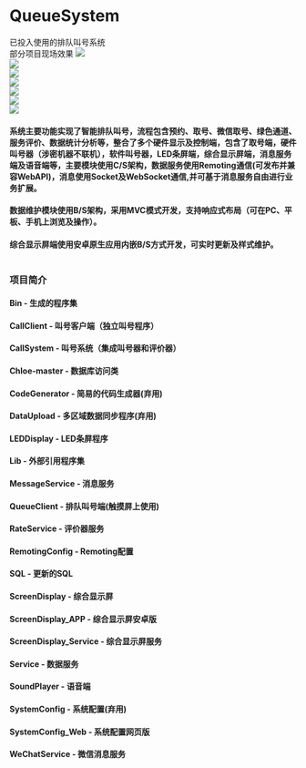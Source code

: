 ﻿# QueueSystem
已投入使用的排队叫号系统<br>
部分项目现场效果
![](https://github.com/chen365409389/QueueSystem/blob/master/Img/1.jpg)<br>
![](https://github.com/chen365409389/QueueSystem/blob/master/Img/2.jpg)<br>
![](https://github.com/chen365409389/QueueSystem/blob/master/Img/3.jpg)<br>
![](https://github.com/chen365409389/QueueSystem/blob/master/Img/4.jpg)<br>
![](https://github.com/chen365409389/QueueSystem/blob/master/Img/5.jpg)<br>
![](https://github.com/chen365409389/QueueSystem/blob/master/Img/6.jpg)<br>
![](https://github.com/chen365409389/QueueSystem/blob/master/Img/7.jpg)<br>
#### 系统主要功能实现了智能排队叫号，流程包含预约、取号、微信取号、绿色通道、服务评价、数据统计分析等，整合了多个硬件显示及控制端，包含了取号端，硬件叫号器（涉密机器不联机），软件叫号器，LED条屏端，综合显示屏端，消息服务端及语音端等，主要模块使用C/S架构，数据服务使用Remoting通信(可发布并兼容WebAPI)，消息使用Socket及WebSocket通信,并可基于消息服务自由进行业务扩展。<br>
#### 数据维护模块使用B/S架构，采用MVC模式开发，支持响应式布局（可在PC、平板、手机上浏览及操作）。<br>
#### 综合显示屏端使用安卓原生应用内嵌B/S方式开发，可实时更新及样式维护。<br><br>
### 项目简介<br>
#### Bin - 生成的程序集<br>
#### CallClient - 叫号客户端（独立叫号程序）<br>
#### CallSystem - 叫号系统（集成叫号器和评价器）<br>
#### Chloe-master - 数据库访问类<br>
#### CodeGenerator - 简易的代码生成器(弃用)<br>
#### DataUpload - 多区域数据同步程序(弃用)<br>
#### LEDDisplay - LED条屏程序<br>
#### Lib - 外部引用程序集<br>
#### MessageService - 消息服务<br>
#### QueueClient - 排队叫号端(触摸屏上使用)<br>
#### RateService - 评价器服务
#### RemotingConfig - Remoting配置
#### SQL - 更新的SQL
#### ScreenDisplay - 综合显示屏<br>
#### ScreenDisplay_APP - 综合显示屏安卓版<br>
#### ScreenDisplay_Service - 综合显示屏服务<br>
#### Service - 数据服务<br>
#### SoundPlayer - 语音端<br>
#### SystemConfig - 系统配置(弃用)<br>
#### SystemConfig_Web - 系统配置网页版<br>
#### WeChatService - 微信消息服务
